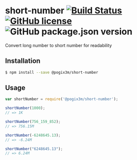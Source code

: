 # short-number [![Build Status](https://travis-ci.org/Pogix3m/short-number.svg?branch=master)](https://travis-ci.org/Pogix3m/short-number) [![GitHub license](https://img.shields.io/github/license/Pogix3m/short-number)](https://github.com/Pogix3m/short-number/blob/master/LICENSE) ![GitHub package.json version](https://img.shields.io/github/package-json/v/Pogix3m/short-number)

Convert long number to short number for readability

## Installation

```sh
$ npm install --save @pogix3m/short-number
```

## Usage

```js
var shortNumber = require('@pogix3m/short-number');

shortNumber(1000);
// => 1K

shortNumber(756_159_852);
// => 756.15M

shortNumber(-6248645.13);
// => -6.24M

shortNumber("6248645.13");
// => 6.24M

```

